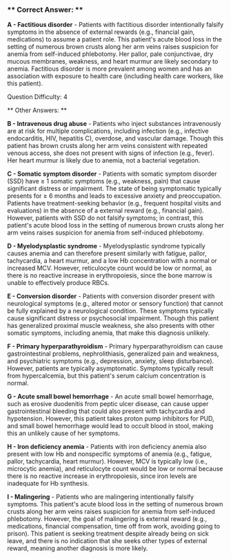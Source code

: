 ### ** Correct Answer: **

**A - Factitious disorder** - Patients with factitious disorder intentionally falsify symptoms in the absence of external rewards (e.g., financial gain, medications) to assume a patient role. This patient's acute blood loss in the setting of numerous brown crusts along her arm veins raises suspicion for anemia from self-induced phlebotomy. Her pallor, pale conjunctivae, dry mucous membranes, weakness, and heart murmur are likely secondary to anemia. Factitious disorder is more prevalent among women and has an association with exposure to health care (including health care workers, like this patient).

Question Difficulty: 4

** Other Answers: **

**B - Intravenous drug abuse** - Patients who inject substances intravenously are at risk for multiple complications, including infection (e.g., infective endocarditis, HIV, hepatitis C), overdose, and vascular damage. Though this patient has brown crusts along her arm veins consistent with repeated venous access, she does not present with signs of infection (e.g., fever). Her heart murmur is likely due to anemia, not a bacterial vegetation.

**C - Somatic symptom disorder** - Patients with somatic symptom disorder (SSD) have ≥ 1 somatic symptoms (e.g., weakness, pain) that cause significant distress or impairment. The state of being symptomatic typically presents for ≥ 6 months and leads to excessive anxiety and preoccupation. Patients have treatment-seeking behavior (e.g., frequent hospital visits and evaluations) in the absence of a external reward (e.g., financial gain). However, patients with SSD do not falsify symptoms; in contrast, this patient's acute blood loss in the setting of numerous brown crusts along her arm veins raises suspicion for anemia from self-induced phlebotomy.

**D - Myelodysplastic syndrome** - Myelodysplastic syndrome typically causes anemia and can therefore present similarly with fatigue, pallor, tachycardia, a heart murmur, and a low Hb concentration with a normal or increased MCV. However, reticulocyte count would be low or normal, as there is no reactive increase in erythropoiesis, since the bone marrow is unable to effectively produce RBCs.

**E - Conversion disorder** - Patients with conversion disorder present with neurological symptoms (e.g., altered motor or sensory function) that cannot be fully explained by a neurological condition. These symptoms typically cause significant distress or psychosocial impairment. Though this patient has generalized proximal muscle weakness, she also presents with other somatic symptoms, including anemia, that make this diagnosis unlikely.

**F - Primary hyperparathyroidism** - Primary hyperparathyroidism can cause gastrointestinal problems, nephrolithiasis, generalized pain and weakness, and psychiatric symptoms (e.g., depression, anxiety, sleep disturbance). However, patients are typically asymptomatic. Symptoms typically result from hypercalcemia, but this patient's serum calcium concentration is normal.

**G - Acute small bowel hemorrhage** - An acute small bowel hemorrhage, such as erosive duodenitis from peptic ulcer disease, can cause upper gastrointestinal bleeding that could also present with tachycardia and hypotension. However, this patient takes proton pump inhibitors for PUD, and small bowel hemorrhage would lead to occult blood in stool, making this an unlikely cause of her symptoms.

**H - Iron deficiency anemia** - Patients with iron deficiency anemia also present with low Hb and nonspecific symptoms of anemia (e.g., fatigue, pallor, tachycardia, heart murmur). However, MCV is typically low (i.e., microcytic anemia), and reticulocyte count would be low or normal because there is no reactive increase in erythropoiesis, since iron levels are inadequate for Hb synthesis.

**I - Malingering** - Patients who are malingering intentionally falsify symptoms. This patient's acute blood loss in the setting of numerous brown crusts along her arm veins raises suspicion for anemia from self-induced phlebotomy. However, the goal of malingering is external reward (e.g., medications, financial compensation, time off from work, avoiding going to prison). This patient is seeking treatment despite already being on sick leave, and there is no indication that she seeks other types of external reward, meaning another diagnosis is more likely.

